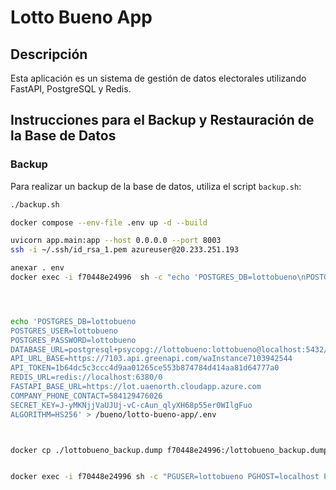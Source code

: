 # Lotto Bueno App

## Descripción

Esta aplicación es un sistema de gestión de datos electorales utilizando FastAPI, PostgreSQL y Redis.

## Instrucciones para el Backup y Restauración de la Base de Datos

### Backup

Para realizar un backup de la base de datos, utiliza el script `backup.sh`:

```bash
./backup.sh

docker compose --env-file .env up -d --build

uvicorn app.main:app --host 0.0.0.0 --port 8003
ssh -i ~/.ssh/id_rsa_1.pem azureuser@20.233.251.193

anexar . env 
docker exec -i f70448e24996  sh -c "echo 'POSTGRES_DB=lottobueno\nPOSTGRES_USER=lottobueno\nPOSTGRES_PASSWORD=lottobueno\nDATABASE_URL=postgresql+psycopg://lottobueno:lottobueno@localhost:5432/lottobueno\nAPI_URL_BASE=https://7103.api.greenapi.com/waInstance7103942544\nAPI_TOKEN=1b64dc5c3ccc4d9aa01265ce553b874784d414aa81d64777a0\nREDIS_URL=redis://localhost:6380/0\nFASTAPI_BASE_URL=https://lot.uaenorth.cloudapp.azure.com\nCOMPANY_PHONE_CONTACT=584129476026\nSECRET_KEY=J-yMKNjjVaUJUj-vC-cAun_qlyXH68p55er0WIlgFuo\nALGORITHM=HS256' > /app/.env"




echo 'POSTGRES_DB=lottobueno
POSTGRES_USER=lottobueno
POSTGRES_PASSWORD=lottobueno
DATABASE_URL=postgresql+psycopg://lottobueno:lottobueno@localhost:5432/lottobueno
API_URL_BASE=https://7103.api.greenapi.com/waInstance7103942544
API_TOKEN=1b64dc5c3ccc4d9aa01265ce553b874784d414aa81d64777a0
REDIS_URL=redis://localhost:6380/0
FASTAPI_BASE_URL=https://lot.uaenorth.cloudapp.azure.com
COMPANY_PHONE_CONTACT=584129476026
SECRET_KEY=J-yMKNjjVaUJUj-vC-cAun_qlyXH68p55er0WIlgFuo
ALGORITHM=HS256' > /bueno/lotto-bueno-app/.env



docker cp ./lottobueno_backup.dump f70448e24996:/lottobueno_backup.dump


docker exec -i f70448e24996 sh -c "PGUSER=lottobueno PGHOST=localhost PGPORT=5432 PGDATABASE=lottobueno PGPASSWORD=lottobueno pg_restore -U lottobueno -h localhost -p 5432 -d lottobueno -v /lottobueno_backup.dump"


```
